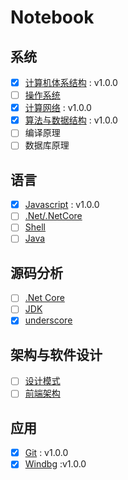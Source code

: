 # Notebook

## 系统

* [X] [计算机体系结构](https://github.com/dp9u0/Notebook-CSAPP) : v1.0.0
* [ ] [操作系统](https://github.com/dp9u0/Notebook-OS)
* [X] [计算网络](https://github.com/dp9u0/Notebook-Network) : v1.0.0
* [X] [算法与数据结构](https://github.com/dp9u0/Notebook-Algorithm) : v1.0.0
* [ ] 编译原理
* [ ] 数据库原理

## 语言

* [X] [Javascript](https://github.com/dp9u0/Notebook-Javascript) : v1.0.0
* [ ] [.Net/.NetCore](https://github.com/dp9u0/Notebook-DotNet)
* [ ] [Shell](https://github.com/dp9u0/Notebook-Shell)
* [ ] [Java](https://github.com/dp9u0/Notebook-Java)

## 源码分析

* [ ] [.Net Core](https://github.com/dp9u0/dotnetcore-analysis)
* [ ] [JDK](https://github.com/dp9u0/openjdk-analysis)
* [X] [underscore](https://github.com/dp9u0/underscore-analysis)

## 架构与软件设计

* [ ] [设计模式](https://github.com/dp9u0/Notebook-DesignPattern)
* [ ] [前端架构](https://github.com/dp9u0/Notebook-FrontEnd)

## 应用

* [X] [Git](https://github.com/dp9u0/Notebook-Git) : v1.0.0
* [X] [Windbg](https://github.com/dp9u0/Notebook-Windbg) :v1.0.0
